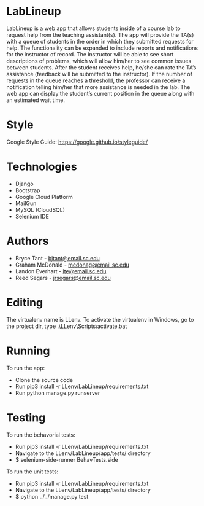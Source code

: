 # LabLineup
LabLineup is a web app that allows students inside of a course lab to request help from the teaching assistant(s). The app will provide the
TA(s) with a queue of students in the order in which they submitted requests for help. The functionality can be expanded to include reports
and notifications for the instructor of record. The instructor will be able to see short descriptions of problems, which will allow him/her
to see common issues between students. After the student receives help, he/she can rate the TA’s assistance (feedback will be submitted to
the instructor). If the number of requests in the queue reaches a threshold, the professor can receive a notification telling him/her that
more assistance is needed in the lab. The web app can display the student’s current position in the queue along with an estimated wait time.

# Style
Google Style Guide: https://google.github.io/styleguide/

# Technologies
- Django
- Bootstrap
- Google Cloud Platform
- MailGun
- MySQL (CloudSQL)
- Selenium IDE

# Authors
- Bryce Tant - bjtant@email.sc.edu
- Graham McDonald - mcdonag@email.sc.edu
- Landon Everhart - lte@email.sc.edu
- Reed Segars - jrsegars@email.sc.edu

# Editing
The virtualenv name is LLenv.
To activate the virtualenv in Windows, go to the project dir, type .\LLenv\Scripts\activate.bat

# Running
To run the app:
- Clone the source code
- Run pip3 install -r LLenv/LabLineup/requirements.txt
- Run python manage.py runserver

# Testing
To run the behavorial tests:
- Run pip3 install -r LLenv/LabLineup/requirements.txt
- Navigate to the LLenv/LabLineup/app/tests/ directory
- $ selenium-side-runner BehavTests.side

To run the unit tests:
- Run pip3 install -r LLenv/LabLineup/requirements.txt
- Navigate to the LLenv/LabLineup/app/tests/ directory
- $ python ../../manage.py test
